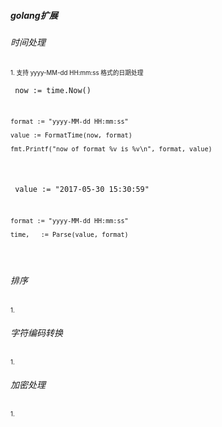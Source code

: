 ##### golang扩展

###### 时间处理
<sup><sub>1. 支持 yyyy-MM-dd HH:mm:ss 格式的日期处理</sub></sup><br/>

<code><pre>
    now := time.Now()

    format := "yyyy-MM-dd HH:mm:ss"

    value := FormatTime(now, format)

    fmt.Printf("now of format %v is %v\n", format, value)
</pre></code>

<code><pre>
    value := "2017-05-30 15:30:59"

    format := "yyyy-MM-dd HH:mm:ss"

    time, _ := Parse(value, format)
</pre></code>


###### 排序
<sup><sub>1. </sub></sup><br/>

###### 字符编码转换
<sup><sub>1. </sub></sup><br/>

###### 加密处理
<sup><sub>1. </sub></sup><br/>
